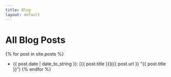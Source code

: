 ```yaml
---
title: Blog
layout: default
---
```

# All Blog Posts

{% for post in site.posts %}
- {{ post.date | date_to_string }}: [{{ post.title }}]({{ post.url }} "{{ post.title }}")
{% endfor %}
